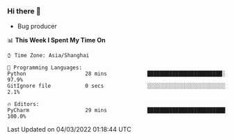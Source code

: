 ### Hi there 👋
* Bug producer
<!--START_SECTION:waka-->
📊 **This Week I Spent My Time On** 

```text
⌚︎ Time Zone: Asia/Shanghai

💬 Programming Languages: 
Python                   28 mins             ████████████████████████░   97.9% 
GitIgnore file           0 secs              ░░░░░░░░░░░░░░░░░░░░░░░░░   2.1%

🔥 Editors: 
PyCharm                  29 mins             █████████████████████████   100.0%

```


 Last Updated on 04/03/2022 01:18:44 UTC
<!--END_SECTION:waka-->
